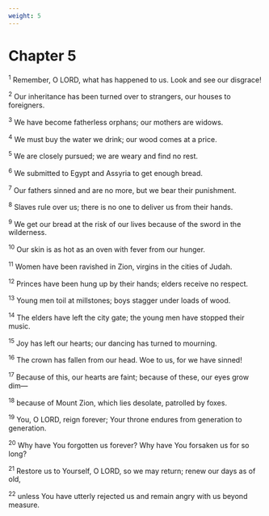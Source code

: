 ```yaml
---
weight: 5
---
```


# Chapter 5

<sup>1</sup> Remember, O LORD, what has happened to us. Look and see our disgrace! 

<sup>2</sup> Our inheritance has been turned over to strangers, our houses to foreigners. 

<sup>3</sup> We have become fatherless orphans; our mothers are widows. 

<sup>4</sup> We must buy the water we drink; our wood comes at a price. 

<sup>5</sup> We are closely pursued; we are weary and find no rest. 

<sup>6</sup> We submitted to Egypt and Assyria to get enough bread. 

<sup>7</sup> Our fathers sinned and are no more, but we bear their punishment. 

<sup>8</sup> Slaves rule over us; there is no one to deliver us from their hands. 

<sup>9</sup> We get our bread at the risk of our lives because of the sword in the wilderness. 

<sup>10</sup> Our skin is as hot as an oven with fever from our hunger. 

<sup>11</sup> Women have been ravished in Zion, virgins in the cities of Judah. 

<sup>12</sup> Princes have been hung up by their hands; elders receive no respect. 

<sup>13</sup> Young men toil at millstones; boys stagger under loads of wood. 

<sup>14</sup> The elders have left the city gate; the young men have stopped their music. 

<sup>15</sup> Joy has left our hearts; our dancing has turned to mourning. 

<sup>16</sup> The crown has fallen from our head. Woe to us, for we have sinned! 

<sup>17</sup> Because of this, our hearts are faint; because of these, our eyes grow dim— 

<sup>18</sup> because of Mount Zion, which lies desolate, patrolled by foxes. 

<sup>19</sup> You, O LORD, reign forever; Your throne endures from generation to generation. 

<sup>20</sup> Why have You forgotten us forever? Why have You forsaken us for so long? 

<sup>21</sup> Restore us to Yourself, O LORD, so we may return; renew our days as of old, 

<sup>22</sup> unless You have utterly rejected us and remain angry with us beyond measure.

